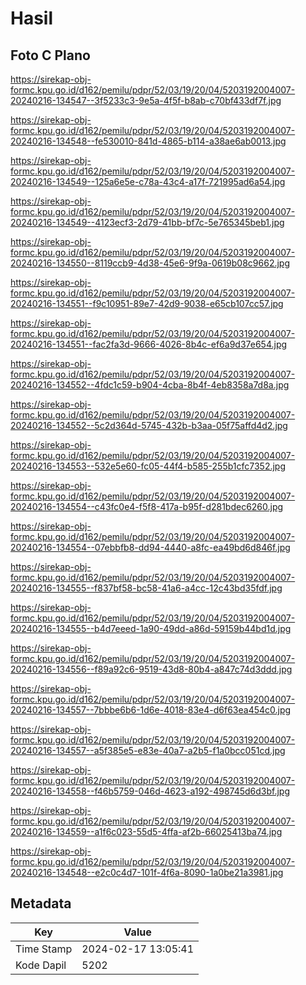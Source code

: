 # Hasil

## Foto C Plano

https://sirekap-obj-formc.kpu.go.id/d162/pemilu/pdpr/52/03/19/20/04/5203192004007-20240216-134547--3f5233c3-9e5a-4f5f-b8ab-c70bf433df7f.jpg

https://sirekap-obj-formc.kpu.go.id/d162/pemilu/pdpr/52/03/19/20/04/5203192004007-20240216-134548--fe530010-841d-4865-b114-a38ae6ab0013.jpg

https://sirekap-obj-formc.kpu.go.id/d162/pemilu/pdpr/52/03/19/20/04/5203192004007-20240216-134549--125a6e5e-c78a-43c4-a17f-721995ad6a54.jpg

https://sirekap-obj-formc.kpu.go.id/d162/pemilu/pdpr/52/03/19/20/04/5203192004007-20240216-134549--4123ecf3-2d79-41bb-bf7c-5e765345beb1.jpg

https://sirekap-obj-formc.kpu.go.id/d162/pemilu/pdpr/52/03/19/20/04/5203192004007-20240216-134550--8119ccb9-4d38-45e6-9f9a-0619b08c9662.jpg

https://sirekap-obj-formc.kpu.go.id/d162/pemilu/pdpr/52/03/19/20/04/5203192004007-20240216-134551--f9c10951-89e7-42d9-9038-e65cb107cc57.jpg

https://sirekap-obj-formc.kpu.go.id/d162/pemilu/pdpr/52/03/19/20/04/5203192004007-20240216-134551--fac2fa3d-9666-4026-8b4c-ef6a9d37e654.jpg

https://sirekap-obj-formc.kpu.go.id/d162/pemilu/pdpr/52/03/19/20/04/5203192004007-20240216-134552--4fdc1c59-b904-4cba-8b4f-4eb8358a7d8a.jpg

https://sirekap-obj-formc.kpu.go.id/d162/pemilu/pdpr/52/03/19/20/04/5203192004007-20240216-134552--5c2d364d-5745-432b-b3aa-05f75affd4d2.jpg

https://sirekap-obj-formc.kpu.go.id/d162/pemilu/pdpr/52/03/19/20/04/5203192004007-20240216-134553--532e5e60-fc05-44f4-b585-255b1cfc7352.jpg

https://sirekap-obj-formc.kpu.go.id/d162/pemilu/pdpr/52/03/19/20/04/5203192004007-20240216-134554--c43fc0e4-f5f8-417a-b95f-d281bdec6260.jpg

https://sirekap-obj-formc.kpu.go.id/d162/pemilu/pdpr/52/03/19/20/04/5203192004007-20240216-134554--07ebbfb8-dd94-4440-a8fc-ea49bd6d846f.jpg

https://sirekap-obj-formc.kpu.go.id/d162/pemilu/pdpr/52/03/19/20/04/5203192004007-20240216-134555--f837bf58-bc58-41a6-a4cc-12c43bd35fdf.jpg

https://sirekap-obj-formc.kpu.go.id/d162/pemilu/pdpr/52/03/19/20/04/5203192004007-20240216-134555--b4d7eeed-1a90-49dd-a86d-59159b44bd1d.jpg

https://sirekap-obj-formc.kpu.go.id/d162/pemilu/pdpr/52/03/19/20/04/5203192004007-20240216-134556--f89a92c6-9519-43d8-80b4-a847c74d3ddd.jpg

https://sirekap-obj-formc.kpu.go.id/d162/pemilu/pdpr/52/03/19/20/04/5203192004007-20240216-134557--7bbbe6b6-1d6e-4018-83e4-d6f63ea454c0.jpg

https://sirekap-obj-formc.kpu.go.id/d162/pemilu/pdpr/52/03/19/20/04/5203192004007-20240216-134557--a5f385e5-e83e-40a7-a2b5-f1a0bcc051cd.jpg

https://sirekap-obj-formc.kpu.go.id/d162/pemilu/pdpr/52/03/19/20/04/5203192004007-20240216-134558--f46b5759-046d-4623-a192-498745d6d3bf.jpg

https://sirekap-obj-formc.kpu.go.id/d162/pemilu/pdpr/52/03/19/20/04/5203192004007-20240216-134559--a1f6c023-55d5-4ffa-af2b-66025413ba74.jpg

https://sirekap-obj-formc.kpu.go.id/d162/pemilu/pdpr/52/03/19/20/04/5203192004007-20240216-134548--e2c0c4d7-101f-4f6a-8090-1a0be21a3981.jpg


## Metadata

| Key        | Value               |
| ---------- | ------------------- |
| Time Stamp | 2024-02-17 13:05:41 |
| Kode Dapil | 5202                |



